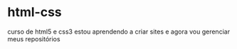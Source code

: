 # html-css
 curso de html5 e css3
 estou aprendendo a criar sites e agora vou gerenciar meus repositórios
<a href="https://jonathan-venuto.github.io/html-css/Exercicios/ex001/index.html"></a>